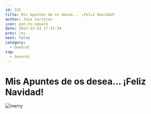 ```yaml
---
id: 335
title: Mis Apuntes de os desea... ¡Feliz Navidad!
author: Jose Cerrejon
icon: pen-to-square
date: 2013-12-24 17:31:34
prev: /es
next: false
category:
  - General
tag:
  - General
---
```


# Mis Apuntes de os desea... ¡Feliz Navidad!

![merry](/images/2013/12/merry_christmas.jpg)
